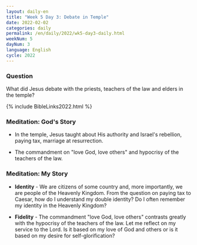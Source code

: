 ```yaml
---
layout: daily-en
title: "Week 5 Day 3: Debate in Temple"
date: 2022-02-02
categories: daily
permalink: /en/daily/2022/wk5-day3-daily.html
weekNum: 5
dayNum: 3
language: English
cycle: 2022
---
```


### Question     
What did Jesus debate with the priests, teachers of the law and elders in the temple?

{% include BibleLinks2022.html %} 

### Meditation: God's Story   
+ In the temple, Jesus taught about His authority and Israel's rebellion, paying tax, marriage at resurrection. 

+ The commandment on "love God, love others" and hypocrisy of the teachers of the law. 

### Meditation: My Story   
+ **Identity** - We are citizens of some country and, more importantly, we are people of the Heavenly Kingdom. From the question on paying tax to Caesar, how do I understand my double identity? Do I often remember my identity in the Heavenly Kingdom? 

+ **Fidelity** - The commandment "love God, love others" contrasts greatly with the hypocrisy of the teachers of the law. Let me reflect on my service to the Lord. Is it based on my love of God and others or is it based on my desire for self-glorification? 
